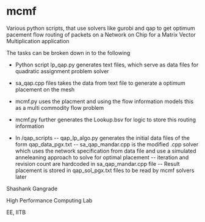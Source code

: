 # mcmf

Various python scripts, that use solvers like gurobi and qap to get optimum pacement flow routing of packets on a Network on Chip for a Matrix Vector Multiplication application

The tasks can be broken down in to the following

- Python script lp_qap.py generates text files, which serve as data files for quadratic assignment problem solver
- sa_qap.cpp files takes the data from text file to generate a optimum placement on the mesh
- mcmf.py uses the placment and using the flow information models this as a multi commodity flow problem
- mcmf.py further generates the Lookup.bsv for logic to store this routing information

- In /qap_scripts
-- qap_lp_algo.py generates the initial data files of the form qap_data_pgx.txt
-- sa_qap_mandar.cpp is the modified .cpp solver which uses the network specification from data file and use a simulated anneleaning approach to solve for optimal placement
-- iteration and revision count are hardcoded in sa_qap_mandar.cpp file
-- Result placement is stored in qap_sol_pgx.txt files to be read by mcmf solvers later

Shashank Gangrade

High Performance Computing Lab

EE, IITB
